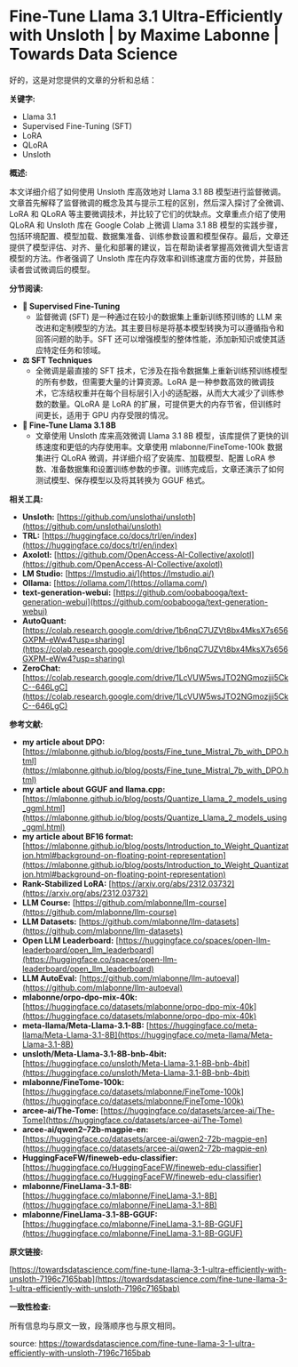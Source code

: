 # Fine-Tune Llama 3.1 Ultra-Efficiently with Unsloth | by Maxime Labonne | Towards Data Science 

好的，这是对您提供的文章的分析和总结：

**关键字:**

*   Llama 3.1
*   Supervised Fine-Tuning (SFT)
*   LoRA
*   QLoRA
*   Unsloth

**概述:**

本文详细介绍了如何使用 Unsloth 库高效地对 Llama 3.1 8B 模型进行监督微调。文章首先解释了监督微调的概念及其与提示工程的区别，然后深入探讨了全微调、LoRA 和 QLoRA 等主要微调技术，并比较了它们的优缺点。文章重点介绍了使用 QLoRA 和 Unsloth 库在 Google Colab 上微调 Llama 3.1 8B 模型的实践步骤，包括环境配置、模型加载、数据集准备、训练参数设置和模型保存。最后，文章还提供了模型评估、对齐、量化和部署的建议，旨在帮助读者掌握高效微调大型语言模型的方法。作者强调了 Unsloth 库在内存效率和训练速度方面的优势，并鼓励读者尝试微调后的模型。

**分节阅读:**

*   **🔧 Supervised Fine-Tuning**
    *   监督微调 (SFT) 是一种通过在较小的数据集上重新训练预训练的 LLM 来改进和定制模型的方法。其主要目标是将基本模型转换为可以遵循指令和回答问题的助手。SFT 还可以增强模型的整体性能，添加新知识或使其适应特定任务和领域。
*   **⚖️ SFT Techniques**
    *   全微调是最直接的 SFT 技术，它涉及在指令数据集上重新训练预训练模型的所有参数，但需要大量的计算资源。LoRA 是一种参数高效的微调技术，它冻结权重并在每个目标层引入小的适配器，从而大大减少了训练参数的数量。QLoRA 是 LoRA 的扩展，可提供更大的内存节省，但训练时间更长，适用于 GPU 内存受限的情况。
*   **🦙 Fine-Tune Llama 3.1 8B**
    *   文章使用 Unsloth 库来高效微调 Llama 3.1 8B 模型，该库提供了更快的训练速度和更低的内存使用率。文章使用 mlabonne/FineTome-100k 数据集进行 QLoRA 微调，并详细介绍了安装库、加载模型、配置 LoRA 参数、准备数据集和设置训练参数的步骤。训练完成后，文章还演示了如何测试模型、保存模型以及将其转换为 GGUF 格式。

**相关工具:**

*   **Unsloth:** [https://github.com/unslothai/unsloth](https://github.com/unslothai/unsloth)
*   **TRL:** [https://huggingface.co/docs/trl/en/index](https://huggingface.co/docs/trl/en/index)
*   **Axolotl:** [https://github.com/OpenAccess-AI-Collective/axolotl](https://github.com/OpenAccess-AI-Collective/axolotl)
*   **LM Studio:** [https://lmstudio.ai/](https://lmstudio.ai/)
*   **Ollama:** [https://ollama.com/](https://ollama.com/)
*   **text-generation-webui:** [https://github.com/oobabooga/text-generation-webui](https://github.com/oobabooga/text-generation-webui)
*   **AutoQuant:** [https://colab.research.google.com/drive/1b6nqC7UZVt8bx4MksX7s656GXPM-eWw4?usp=sharing](https://colab.research.google.com/drive/1b6nqC7UZVt8bx4MksX7s656GXPM-eWw4?usp=sharing)
*   **ZeroChat:** [https://colab.research.google.com/drive/1LcVUW5wsJTO2NGmozjji5CkC--646LgC](https://colab.research.google.com/drive/1LcVUW5wsJTO2NGmozjji5CkC--646LgC)

**参考文献:**

*   **my article about DPO:** [https://mlabonne.github.io/blog/posts/Fine_tune_Mistral_7b_with_DPO.html](https://mlabonne.github.io/blog/posts/Fine_tune_Mistral_7b_with_DPO.html)
*   **my article about GGUF and llama.cpp:** [https://mlabonne.github.io/blog/posts/Quantize_Llama_2_models_using_ggml.html](https://mlabonne.github.io/blog/posts/Quantize_Llama_2_models_using_ggml.html)
*   **my article about BF16 format:** [https://mlabonne.github.io/blog/posts/Introduction_to_Weight_Quantization.html#background-on-floating-point-representation](https://mlabonne.github.io/blog/posts/Introduction_to_Weight_Quantization.html#background-on-floating-point-representation)
*   **Rank-Stabilized LoRA:** [https://arxiv.org/abs/2312.03732](https://arxiv.org/abs/2312.03732)
*   **LLM Course:** [https://github.com/mlabonne/llm-course](https://github.com/mlabonne/llm-course)
*   **LLM Datasets:** [https://github.com/mlabonne/llm-datasets](https://github.com/mlabonne/llm-datasets)
*   **Open LLM Leaderboard:** [https://huggingface.co/spaces/open-llm-leaderboard/open_llm_leaderboard](https://huggingface.co/spaces/open-llm-leaderboard/open_llm_leaderboard)
*   **LLM AutoEval:** [https://github.com/mlabonne/llm-autoeval](https://github.com/mlabonne/llm-autoeval)
*   **mlabonne/orpo-dpo-mix-40k:** [https://huggingface.co/datasets/mlabonne/orpo-dpo-mix-40k](https://huggingface.co/datasets/mlabonne/orpo-dpo-mix-40k)
*   **meta-llama/Meta-Llama-3.1-8B:** [https://huggingface.co/meta-llama/Meta-Llama-3.1-8B](https://huggingface.co/meta-llama/Meta-Llama-3.1-8B)
*   **unsloth/Meta-Llama-3.1-8B-bnb-4bit:** [https://huggingface.co/unsloth/Meta-Llama-3.1-8B-bnb-4bit](https://huggingface.co/unsloth/Meta-Llama-3.1-8B-bnb-4bit)
*   **mlabonne/FineTome-100k:** [https://huggingface.co/datasets/mlabonne/FineTome-100k](https://huggingface.co/datasets/mlabonne/FineTome-100k)
*   **arcee-ai/The-Tome:** [https://huggingface.co/datasets/arcee-ai/The-Tome](https://huggingface.co/datasets/arcee-ai/The-Tome)
*   **arcee-ai/qwen2–72b-magpie-en:** [https://huggingface.co/datasets/arcee-ai/qwen2-72b-magpie-en](https://huggingface.co/datasets/arcee-ai/qwen2-72b-magpie-en)
*   **HuggingFaceFW/fineweb-edu-classifier:** [https://huggingface.co/HuggingFaceFW/fineweb-edu-classifier](https://huggingface.co/HuggingFaceFW/fineweb-edu-classifier)
*   **mlabonne/FineLlama-3.1-8B:** [https://huggingface.co/mlabonne/FineLlama-3.1-8B](https://huggingface.co/mlabonne/FineLlama-3.1-8B)
*   **mlabonne/FineLlama-3.1-8B-GGUF:** [https://huggingface.co/mlabonne/FineLlama-3.1-8B-GGUF](https://huggingface.co/mlabonne/FineLlama-3.1-8B-GGUF)

**原文链接:**

[https://towardsdatascience.com/fine-tune-llama-3-1-ultra-efficiently-with-unsloth-7196c7165bab](https://towardsdatascience.com/fine-tune-llama-3-1-ultra-efficiently-with-unsloth-7196c7165bab)

**一致性检查:**

所有信息均与原文一致，段落顺序也与原文相同。


source: https://towardsdatascience.com/fine-tune-llama-3-1-ultra-efficiently-with-unsloth-7196c7165bab
